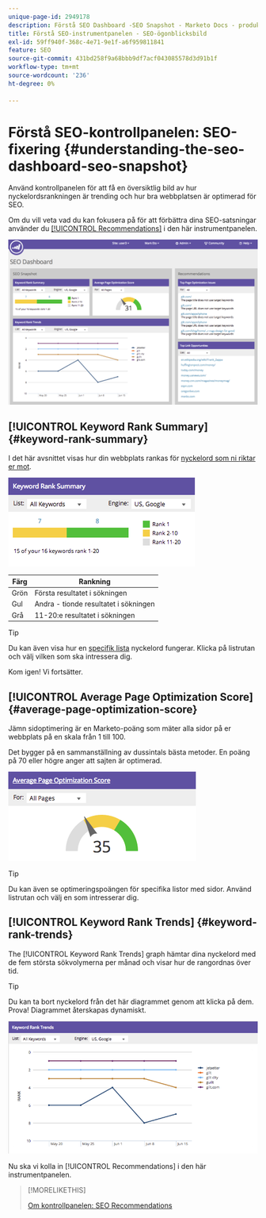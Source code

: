```yaml
---
unique-page-id: 2949178
description: Förstå SEO Dashboard -SEO Snapshot - Marketo Docs - produktdokumentation
title: Förstå SEO-instrumentpanelen - SEO-ögonblicksbild
exl-id: 59ff940f-368c-4e71-9e1f-a6f959811841
feature: SEO
source-git-commit: 431bd258f9a68bbb9df7acf043085578d3d91b1f
workflow-type: tm+mt
source-wordcount: '236'
ht-degree: 0%

---
```


# Förstå SEO-kontrollpanelen: SEO-fixering {#understanding-the-seo-dashboard-seo-snapshot}

Använd kontrollpanelen för att få en översiktlig bild av hur nyckelordsrankningen är trending och hur bra webbplatsen är optimerad för SEO.

Om du vill veta vad du kan fokusera på för att förbättra dina SEO-satsningar använder du [[!UICONTROL Recommendations]](/help/marketo/product-docs/additional-apps/seo/understanding-seo/understanding-the-seo-dashboard-seo-recommendations.md) i den här instrumentpanelen.

![](assets/image2014-9-17-21-3a32-3a22.png)

## [!UICONTROL Keyword Rank Summary] {#keyword-rank-summary}

I det här avsnittet visas hur din webbplats rankas för [nyckelord som ni riktar er mot](/help/marketo/product-docs/additional-apps/seo/keywords/seo-add-keywords.md).

![](assets/image2014-9-17-21-3a34-3a5.png)

| Färg | Rankning |
|---|---|
| Grön | Första resultatet i sökningen |
| Gul | Andra - tionde resultatet i sökningen |
| Grå | 11-20:e resultatet i sökningen |

>[!TIP]
>
>Du kan även visa hur en [specifik lista](/help/marketo/product-docs/additional-apps/seo/keywords/seo-add-remove-keywords-from-a-list.md) nyckelord fungerar. Klicka på listrutan och välj vilken som ska intressera dig.

Kom igen! Vi fortsätter.

## [!UICONTROL Average Page Optimization Score] {#average-page-optimization-score}

Jämn sidoptimering är en Marketo-poäng som mäter alla sidor på er webbplats på en skala från 1 till 100.

Det bygger på en sammanställning av dussintals bästa metoder. En poäng på 70 eller högre anger att sajten är optimerad.

![](assets/image2014-9-17-21-3a35-3a55.png)

>[!TIP]
>
>Du kan även se optimeringspoängen för specifika listor med sidor. Använd listrutan och välj en som intresserar dig.

## [!UICONTROL Keyword Rank Trends] {#keyword-rank-trends}

The [!UICONTROL Keyword Rank Trends] graph hämtar dina nyckelord med de fem största sökvolymerna per månad och visar hur de rangordnas över tid.

>[!TIP]
>
>Du kan ta bort nyckelord från det här diagrammet genom att klicka på dem. Prova! Diagrammet återskapas dynamiskt.

![](assets/image2014-9-17-21-3a37-3a1.png)

Nu ska vi kolla in [!UICONTROL Recommendations] i den här instrumentpanelen.

>[!MORELIKETHIS]
>
>[Om kontrollpanelen: SEO Recommendations](/help/marketo/product-docs/additional-apps/seo/understanding-seo/understanding-the-seo-dashboard-seo-recommendations.md)
